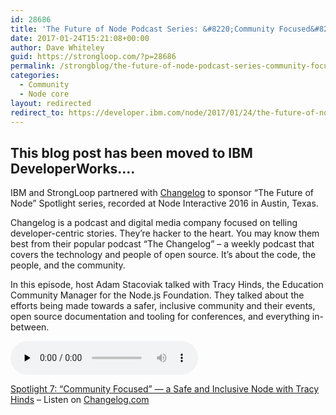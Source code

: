 ```yaml
---
id: 28686
title: 'The Future of Node Podcast Series: &#8220;Community Focused&#8221; — a Safe and Inclusive Node'
date: 2017-01-24T15:21:08+00:00
author: Dave Whiteley
guid: https://strongloop.com/?p=28686
permalink: /strongblog/the-future-of-node-podcast-series-community-focused-a-safe-and-inclusive-node/
categories:
  - Community
  - Node core
layout: redirected
redirect_to: https://developer.ibm.com/node/2017/01/24/the-future-of-node-podcast-series-community-focused-a-safe-and-inclusive-node/
---
```

This blog post has been moved to IBM DeveloperWorks....  
---
IBM and StrongLoop partnered with [Changelog](https://changelog.com/) to sponsor &#8220;The Future of Node&#8221; Spotlight series, recorded at Node Interactive 2016 in Austin, Texas.

Changelog is a podcast and digital media company focused on telling developer-centric stories. They’re hacker to the heart. You may know them best from their popular podcast “The Changelog” &#8211; a weekly podcast that covers the technology and people of open source. It&#8217;s about the code, the people, and the community.

In this episode, host Adam Stacoviak talked with Tracy Hinds, the Education Community Manager for the Node.js Foundation. They talked about the efforts being made towards a safer, inclusive community and their events, open source documentation and tooling for conferences, and everything in-between.
  
<!--more-->

<audio data-theme="night" data-src="https://changelog.com/spotlight/7/embed" src="https://cdn.changelog.com/uploads/spotlight/7/spotlight-7.mp3" preload="none" class="changelog-episode" controls></audio> 

[Spotlight 7: &#8220;Community Focused&#8221; — a Safe and Inclusive Node with Tracy Hinds](https://changelog.com/spotlight/7) – Listen on [Changelog.com](https://changelog.com/)
